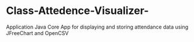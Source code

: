 # Class-Attedence-Visualizer-
Application Java Core App for displaying and storing attendance data using JFreeChart and OpenCSV
